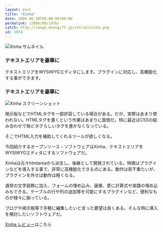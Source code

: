 ```yaml
---
layout: post
title: "Xinha"
date: 2006-06-30T09:00:00+09:00
permalink: /2006/06/1976/
catch: http://image.moongift.jp/intro2/xinha.png
id: 1974
---
```

 ![Xinha サムネイル](http://image.moongift.jp/intro2/xinha.t.png "Xinha サムネイル")
  

### テキストエリアを豪華に
  
テキストエリアをWYSIWYGエディタにします。プラグインに対応し、高機能化する事ができます。  
<!--more-->  

### テキストエリアを豪華に
  

![Xinha スクリーンショット](http://image.moongift.jp/intro2/xinha.png "Xinha スクリーンショット")

  

掲示板などでHTMLタグを一部許容している場合がある。だが、実際はあまり使われない。HTMLタグを書くという作業はあまりに面倒だ。特に最近はCSSの組み合わせで殆どタグらしいタグを書かなくなっている。

  

そこでHTML入力を補助してくれるツールが欲しくなる。

  

今回紹介するオープンソース・ソフトウェアはXinha、テキストエリアをWYSIWYGエディタにするソフトウェアだ。

  

Xinhaは元々htmlareaから派生し、後継として開発されている。特徴はプラグインなどを導入する事で、非常に高機能化できる点にある。動作は若干重たいが、プラグインを外せば動作は軽くなる。

  

通常の文字装飾に加え、フォームの埋め込み、画像、更に計算式や楽譜の埋め込みもできる。テーブルの行や列の追加等を可能にするプラグインなど、便利なものが様々に揃っている。

  

ブログや掲示板等で手軽に編集したいと言った要望は良くある。そんな時に導入を検討したいソフトウェアだ。

  

[Xinha レビュー](http://oss.moongift.jp/review/i-1985.html)はこちら

